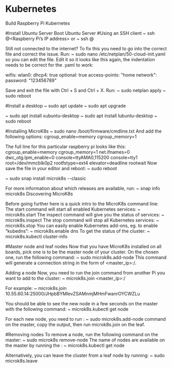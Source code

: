 # Kubernetes
Build Raspberry Pi Kubernetes

#Install Ubuntu Server
Boot Ubuntu Server
#Using an SSH client
~ ssh <username>@<Raspberry Pi’s IP address>
or
~ ssh <username>@<hostname>

Still not connected to the internet?
To fix this you need to go into the correct file and correct the issue. Run:
~ sudo nano /etc/netplan/50-cloud-init.yaml
so you can edit the file. Edit it so it looks like this again, the indentation needs to be correct for the .yaml to work:

wifis:
  wlan0:
    dhcp4: true
    optional: true
    access-points:
      "home network":
        password: "123456789"
        
Save and exit the file with Ctrl + S and Ctrl + X.
Run:
~ sudo netplan apply
~ sudo reboot 

#Install a desktop
~ sudo apt update
~ sudo apt upgrade

~ sudo apt install xubuntu-desktop
~ sudo apt install lubuntu-desktop
~ sudo reboot

#Installing MicroK8s
~ sudo nano /boot/firmware/cmdline.txt
And add the following options:
cgroup_enable=memory cgroup_memory=1

The full line for this particular raspberry pi looks like this:
cgroup_enable=memory cgroup_memory=1 net.ifnames=0 dwc_otg.lpm_enable=0 console=ttyAMA0,115200 console=tty1 root=/dev/mmcblk0p2 rootfstype=ext4 elevator=deadline rootwait
Now save the file in your editor and reboot:
~ sudo reboot

~ sudo snap install microk8s --classic

For more information about which releases are available, run:
~ snap info microk8s
Discovering MicroK8s

Before going further here is a quick intro to the MicroK8s command line:
The start command will start all enabled Kubernetes services: ~ microk8s.start
The inspect command will give you the status of services: ~ microk8s.inspect
The stop command will stop all Kubernetes services: ~ microk8s.stop
You can easily enable Kubernetes add-ons, eg. to enable “kubedns”: ~ microk8s.enable dns
To get the status of the cluster: ~ microk8s.kubectl cluster-info

#Master node and leaf nodes
Now that you have MicroK8s installed on all boards, pick one is to be the master node of your cluster.
On the chosen one, run the following command:
~ sudo microk8s.add-node
This command will generate a connection string in the form of <master_ip>:<port>/<token>.

Adding a node
Now, you need to run the join command from another Pi you want to add to the cluster:
~ microk8s.join <master_ip>:<port>/<token>

For example:
~ microk8s.join 10.55.60.14:25000/JHpbBYMIevZSAMnmjMHmFwanrOYCWZLu

You should be able to see the new node in a few seconds on the master with the following command:
~ microk8s.kubectl get node

For each new node, you need to run :
~ sudo microk8s.add-node
command on the master, copy the output, then run microk8s.join <master node output> on the leaf.

#Removing nodes
To remove a node, run the following command on the master:
~ sudo microk8s remove-node <node name>
The name of nodes are available on the master by running the :
~ microk8s.kubectl get node

Alternatively, you can leave the cluster from a leaf node by running:
~ sudo microk8s.leave
